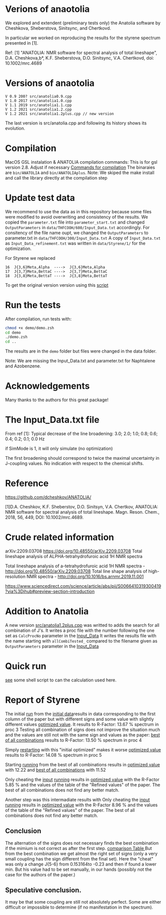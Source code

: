 # Verions of anaotolia

We explored and extendent (preliminary tests only) the Anatolia software by Cheshkova,  Sheberstova, Sinitsync, and Chertkovd.

In particular we worked on reproducing the results for the styrene spectrum presented in [1].

Ref:
[1] "ANATOLIA: NMR software for spectral analysis of total lineshape", D.A. Cheshkova,b*, K.F. Sheberstova, D.O. Sinitsync, V.A. Chertkovd, doi: 10.1002/mrc.4689

# Versions of anaotolia

```
V 0.9 200? src/anatolia0.9.cpp
V 1.0 2017 src/anatolia1.0.cpp
V 1.1 2019 src/anatolia1.1.cpp
V 1.2 2021 src/anatolia1.2.cpp
V 1.2 2021 src/anatolia1.2plus.cpp // new version
```
The last version is src/anatolia.cpp and following its history shows its evolution.

# Compilation

MacOS GSL instalation & ANATOLIA compilation commands:
This is for gsl version 2.8. Adjust if necessary
[Commands for compilation](compile.md)
The binaraies are `bin/ANATOLIA` and `bin/ANATOLIAplus`.
Note: We skiped the make install and call the library directly at the compilation step


# Update test data

We recommend to use the data as in this repository because some files were modified to avoid overwriting and consistency of the results.
We copied the `parameter.txt` file into `parameter_start.txt` and changed `OutputParameters` in
`data/THFCOOH/600/Input_Data.txt` accordingly.
For consitency of the file name oupt, we changed the `OutputParameters` to parameter.txt in
`data/THFCOOH/300/Input_Data.txt`
A copy of `Input_Data.txt` as  `Input_Data_refinement.txt` was written in `data/Styrene/1/` for the optimization.

For Styrene we replaced 
```
16  J{3,6}Meta,Alpha  ---->  J{3,6}Meta,Alpha        
17  J{3,7}Meta,BettaC ---->  J{3,7}Meta,BettaC            
18  J{3,8}Meta,BettaT ---->  J{3,8}Meta,BettaT 
```

To get the original version version using this [script](getData.md)


# Run the tests

After compilation, run tests with:

```zsh
chmod +x demo/demo.zsh
cd demo
./demo.zsh
cd ..
```
The results are in the `demo` folder but files were changed in the data folder.

Note: We are missing the Input_Data.txt and parameter.txt for Naphtalene and Azobenzene.

# Acknowledgements

Many thanks to the authors for this great package!

# The Input_Data.txt file

From ref [1]:
Typical decrease of the line broadening:
3.0; 2.0; 1.0; 0.8; 0.6; 0.4; 0.2; 0.1; 0.0 Hz

if SimMode is 1, it will only simulate (no optimization)

The first broadening should correspond to twice the maximal uncertainty in J-coupling values. No indication with respect to the chemical shifts.


# Reference

https://github.com/dcheshkov/ANATOLIA/

[1]D.A. Cheshkov, K.F. Sheberstov, D.O. Sinitsyn, V.A. Chertkov, ANATOLIA: NMR
software for spectral analysis of total lineshape. Magn. Reson. Chem., 2018,
56, 449, DOI: 10.1002/mrc.4689.

# Crude related information 

arXiv:2209.03708  https://doi.org/10.48550/arXiv.2209.03708
Total lineshape analysis of ALPHA-tetrahydrofuroic acid 1H NMR spectra

Total lineshape analysis of a-tetrahydrofuroic acid 1H NMR spectra - http://doi.org/10.48550/arXiv.2209.03708
Total line shape analysis of high-resolution NMR spectra -  http://doi.org/10.1016/bs.arnmr.2019.11.001



 https://www.sciencedirect.com/science/article/abs/pii/S0066410319300419?via%3Dihub#preview-section-introduction

# Addition to Anatolia 

A new version [src/anatolia1.2plus.cpp](src/anatolia1.2plus.cpp) was writted to
adds the search for all combination of J's.
It writes a proc file with the number following the one set as `CalcProcNo` parameter in the [Input_Data](data/Styrene/1/Input_Data.txt)
It writes the results file with the name starting with `allCombiTested_` compared to the filename given as  `OutputParameters` parameter in the [Input_Data](data/Styrene/1/Input_Data.txt)

# Quick run
 
[see](someScript.zsh) some shell script to can the calculation used here.


# Report of Styrene

The initial [run](data/Styrene/1/Input_Data.txtCOPY) from the [initial data](data/Styrene/1/parameters_start.txt)results in data corresponding to the first column of the paper but with different signs and some value with slightly different values 
[optimized value](data/Styrene/1/parameters.txt). It results to R-Factor: 13.67 %
spectrum in proc 3
Testing all combination of signs does not improve the situation much and the values are still not with the same sign and values as the paper:
[best of all combinations](data/Styrene/1/allCombiTested_parameters.txt) results to R-Factor: 13.50 %
spectrum in proc 4

Simply [restarting](data/Styrene/1/Input_Data_refinement.txt) with this "initial optimized" makes it worse [optimized value](data/Styrene/1/parameters_refinement.txt) results to R-Factor: 14.08 %
spectrum in proc 5

Starting [running](data/Styrene/1/Input_Data_refineBestCombi.txt) from the best of all combinations results in 
[optimized value](data/Styrene/1/parameters_refinement_afterBestCombi.txt) with 12.22
and 
[best of all combinations](data/Styrene/1/allCombiTested_parameters_refinement_afterBestCombi.txt) with 11.52

Only cheating the [input](data/Styrene/1/allCombiTested_parametersCheet2.txt) 
[running](data/Styrene/1/Input_Data_refineBestCombiCheet2.txt) results in 
[optimized value](data/Styrene/1/parameters_refinement_afterBestCombiCheet2.txt) with the R-Factor 5.85 % and the values of the table of the "Refined values" of the paper. The best of all combinations does not find any better match.

Another step was this intermadiate results with 
Only cheating the [input](data/Styrene/1/allCombiTested_parametersCheet1.txt) 
[running](data/Styrene/1/Input_Data_refineBestCombiCheet1.txt) results in 
[optimized value](data/Styrene/1/parameters_refinement_afterBestCombiCheet1.txt) with the R-Factor 8.96 % and the values of the table of the "Refined values" of the paper. The best of all combinations does not find any better match.

## Conclusion

The alternation of the signs does not necessary finds the best combination if the mimium is not correct as after the first step.
[comparison Table ](comparisonTableStyrene.md)
But from the best combination we get almost the right set of signs (only a very small coupling has the sign different from the final set). Here the "cheat" was only a change J{5-6} from	0.153164to -0.23 and then if found a lower min. But his value had to be set manually, in our hands (possibly not the case for the authors of the paper.)

## Speculative conclusion.

It may be that some coupling are still not absolutely perfect. Some are either difficult or impossible to determine (if no manifestation in the spectrum).

